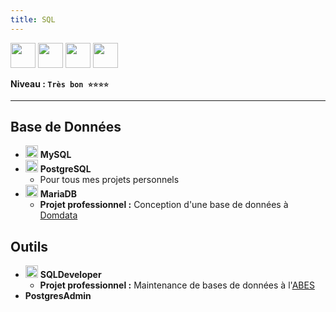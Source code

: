 ```yaml
---
title: SQL
---
```


<img src="https://cdn.jsdelivr.net/gh/devicons/devicon/icons/postgresql/postgresql-original.svg" width="40" />
<img src="https://cdn.jsdelivr.net/gh/devicons/devicon/icons/mariadb/mariadb-original.svg" width="40" />
<img src="https://cdn.jsdelivr.net/gh/devicons/devicon/icons/mysql/mysql-original.svg" width="40" />
<img src="https://cdn.jsdelivr.net/gh/devicons/devicon/icons/sqldeveloper/sqldeveloper-original.svg" width="40" />

**Niveau : `Très bon ⭐⭐⭐⭐`**

---

## Base de Données

-   <img src="https://cdn.jsdelivr.net/gh/devicons/devicon/icons/mysql/mysql-original.svg" width="20" /> **MySQL**
-   <img src="https://cdn.jsdelivr.net/gh/devicons/devicon/icons/postgresql/postgresql-original.svg" width="20" /> **PostgreSQL**
    -   Pour tous mes projets personnels
-   <img src="https://cdn.jsdelivr.net/gh/devicons/devicon/icons/mariadb/mariadb-original.svg" width="20" /> **MariaDB**
    -   **Projet professionnel :** Conception d'une base de données à [Domdata](../../experiences/domdata)

## Outils

-   <img src="https://cdn.jsdelivr.net/gh/devicons/devicon/icons/sqldeveloper/sqldeveloper-original.svg" width="20" /> **SQLDeveloper**
    -   **Projet professionnel :** Maintenance de bases de données à l'[ABES](../../experiences/abes)
-   **PostgresAdmin**
